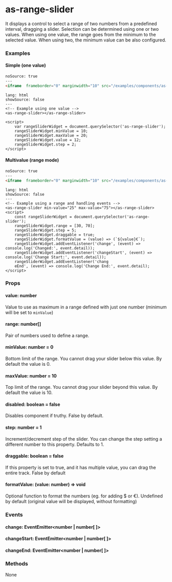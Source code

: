 # as-range-slider

It displays a control to select a range of two numbers from a predefined interval, dragging a slider. Selection can be determined using one or two values. When using one value, the range goes from the minimum to the selected value. When using two, the minimum value can be also configured.

### Examples

#### Simple (one value)
```html
noSource: true
---
<iframe  frameborder="0" marginwidth="10" src="/examples/components/as-range-slider/simple.html" style="width: 100%; height: 40px;">
```

```code
lang: html
showSource: false
---
<!-- Example using one value -->
<as-range-slider></as-range-slider>

<script>
    var rangeSliderWidget = document.querySelector('as-range-slider');
    rangeSliderWidget.minValue = 10;
    rangeSliderWidget.maxValue = 20;
    rangeSliderWidget.value = 12;
    rangeSliderWidget.step = 2;
</script>
```

#### Multivalue (range mode)
```html
noSource: true
---
<iframe  frameborder="0" marginwidth="10" src="/examples/components/as-range-slider/multivalue.html" style="width: 100%; height: 40px;">
```

```code
lang: html
showSource: false
---
<!-- Example using a range and handling events -->
<as-range-slider min-value="25" max-value="75"></as-range-slider>
<script>
    const rangeSliderWidget = document.querySelector('as-range-slider');
    rangeSliderWidget.range = [30, 70];
    rangeSliderWidget.step = 5;
    rangeSliderWidget.draggable = true;
    rangeSliderWidget.formatValue = (value) => (`${value}€`);
    rangeSliderWidget.addEventListener('change', (event) => console.log('Changed:', event.detail));
    rangeSliderWidget.addEventListener('changeStart', (event) => console.log('Change Start:', event.detail));
    rangeSliderWidget.addEventListener('chang
    eEnd', (event) => console.log('Change End:', event.detail);
</script>
```


### Props

#### value: number
Value to use as maximum in a range defined with just one number (minimum will be set to `minValue`)

#### range: number[]
Pair of numbers used to define a range.

#### minValue: number = 0
Bottom limit of the range. You cannot drag your slider below this value. By default the value is 0.

#### maxValue: number = 10
Top limit of the range. You cannot drag your slider beyond this value. By default the value is 10.

#### disabled: boolean = false
Disables component if truthy. False by default.

#### step: number = 1
Increment/decrement step of the slider. You can change the step setting a different number to this property. Defaults to 1.

####  draggable: boolean = false
If this property is set to true, and it has multiple value, you can drag the entire track. False by default

#### formatValue: (value: number) => void
Optional function to format the numbers (eg. for adding $ or €). Undefined by default (original value will be displayed, without formatting)


### Events
#### change: EventEmitter<number | number[ ]>
#### changeStart: EventEmitter<number | number[ ]>
#### changeEnd: EventEmitter<number | number[ ]>


### Methods
None

